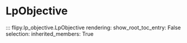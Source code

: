 # LpObjective

::: flipy.lp_objective.LpObjective
    rendering:
        show_root_toc_entry: False
    selection:
        inherited_members: True
